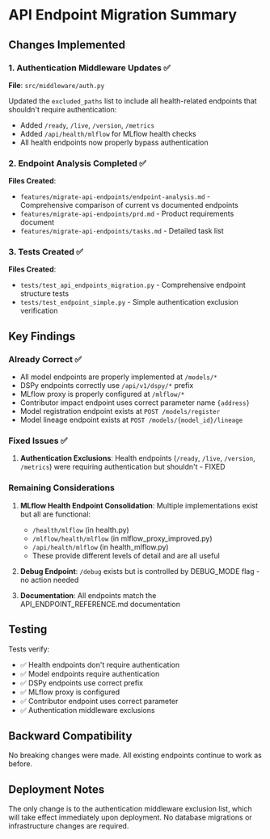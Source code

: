 # API Endpoint Migration Summary

## Changes Implemented

### 1. Authentication Middleware Updates ✅
**File**: `src/middleware/auth.py`

Updated the `excluded_paths` list to include all health-related endpoints that shouldn't require authentication:
- Added `/ready`, `/live`, `/version`, `/metrics`
- Added `/api/health/mlflow` for MLflow health checks
- All health endpoints now properly bypass authentication

### 2. Endpoint Analysis Completed ✅
**Files Created**:
- `features/migrate-api-endpoints/endpoint-analysis.md` - Comprehensive comparison of current vs documented endpoints
- `features/migrate-api-endpoints/prd.md` - Product requirements document
- `features/migrate-api-endpoints/tasks.md` - Detailed task list

### 3. Tests Created ✅
**Files Created**:
- `tests/test_api_endpoints_migration.py` - Comprehensive endpoint structure tests
- `tests/test_endpoint_simple.py` - Simple authentication exclusion verification

## Key Findings

### Already Correct ✅
- All model endpoints are properly implemented at `/models/*`
- DSPy endpoints correctly use `/api/v1/dspy/*` prefix
- MLflow proxy is properly configured at `/mlflow/*`
- Contributor impact endpoint uses correct parameter name `{address}`
- Model registration endpoint exists at `POST /models/register`
- Model lineage endpoint exists at `POST /models/{model_id}/lineage`

### Fixed Issues ✅
1. **Authentication Exclusions**: Health endpoints (`/ready`, `/live`, `/version`, `/metrics`) were requiring authentication but shouldn't - FIXED

### Remaining Considerations

1. **MLflow Health Endpoint Consolidation**: Multiple implementations exist but all are functional:
   - `/health/mlflow` (in health.py)
   - `/mlflow/health/mlflow` (in mlflow_proxy_improved.py)
   - `/api/health/mlflow` (in health_mlflow.py)
   - These provide different levels of detail and are all useful

2. **Debug Endpoint**: `/debug` exists but is controlled by DEBUG_MODE flag - no action needed

3. **Documentation**: All endpoints match the API_ENDPOINT_REFERENCE.md documentation

## Testing

Tests verify:
- ✅ Health endpoints don't require authentication
- ✅ Model endpoints require authentication
- ✅ DSPy endpoints use correct prefix
- ✅ MLflow proxy is configured
- ✅ Contributor endpoint uses correct parameter
- ✅ Authentication middleware exclusions

## Backward Compatibility

No breaking changes were made. All existing endpoints continue to work as before.

## Deployment Notes

The only change is to the authentication middleware exclusion list, which will take effect immediately upon deployment. No database migrations or infrastructure changes are required.